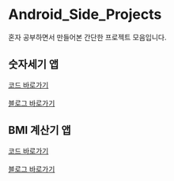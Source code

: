 # Android_Side_Projects
혼자 공부하면서 만들어본 간단한 프로젝트 모음입니다.

## 숫자세기 앱
[코드 바로가기](https://github.com/ois0886/Android_Side_Projects/tree/main/CounterNumberApp)<br>
<br>
[블로그 바로가기](https://superohinsung.tistory.com/299)

## BMI 계산기 앱
[코드 바로가기]()<br>
<br>
[블로그 바로가기](https://superohinsung.tistory.com/310)
